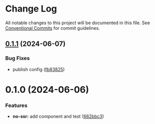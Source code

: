 # Change Log

All notable changes to this project will be documented in this file.
See [Conventional Commits](https://conventionalcommits.org) for commit guidelines.

## [0.1.1](https://github.com/cosmology-tech/interchain-ui/compare/@interchain-ui/react-no-ssr@0.1.0...@interchain-ui/react-no-ssr@0.1.1) (2024-06-07)


### Bug Fixes

* publish config ([fb83825](https://github.com/cosmology-tech/interchain-ui/commit/fb83825d4567f97ecef00d524786027a28d4696e))





# 0.1.0 (2024-06-06)

### Features

- **no-ssr:** add component and test ([662bbc3](https://github.com/cosmology-tech/interchain-ui/commit/662bbc3e6d52862bebd3703f821e416b39110964))
